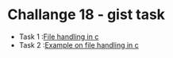 # Challange 18 - gist task

- Task 1 :[File handling in c](https://gist.github.com/saraswati258/b5e756d91fd7c8e98ea5a9f33e171efb)
- Task 2 :[Example on file handling in c](https://gist.github.com/saraswati258/b831c9c48841709206640ac7a3fb3abb)

